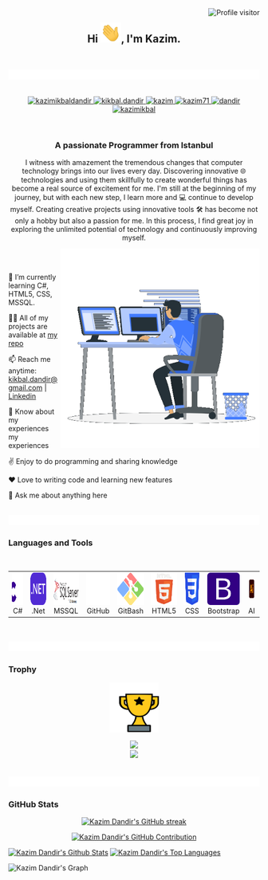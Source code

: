 <a href="https://komarev.com/ghpvc/?username=kazimdandir">
  <img align="right" src="https://komarev.com/ghpvc/?username=kazimdandir&label=Visitors&color=0e75b6&style=flat" alt="Profile visitor" />
</a>

<h2 align="center">
  Hi <img src="https://raw.githubusercontent.com/kazimdandir/.github/master/gif/hi.gif" height="40" style="max-width: 100%; display: inline-block; display: inline-block;" >, I'm Kazim.
</h2><br>

<img src="https://raw.githubusercontent.com/kazimdandir/.github/master/gif/line.gif" height="20" width="100%"><br><br>

  <p align="center">
    <a href="https://www.linkedin.com/in/kazimikbaldandir/" target="_blank">
     <img src="https://img.shields.io/badge/LinkedIn-0077B5?style=for-the-badge&logo=linkedin&logoColor=white" alt="kazimikbaldandir"/>
    </a>
    <a href="https://medium.com/@kikbal.dandir" target="_blank">
      <img src="https://img.shields.io/badge/Medium-000000?style=for-the-badge&logo=medium&logoColor=white" alt="kikbal.dandir"/>
     </a>
    <a href="https://stackoverflow.com/users/21403272/kaz%C4%B1m-%C4%B0kbal-dand%C4%B1r" target="_blank">
     <img src="https://img.shields.io/badge/StackOverFlow-F47F24?style=for-the-badge&logo=StackOverFlow&logoColor=white" alt="kazim"/>
    </a>
    <a href="https://www.discord.com/users/kazim71" target="_blank">
      <img src="https://img.shields.io/badge/Discord-7289d9?style=for-the-badge&logo=Discord&logoColor=white" alt="kazim71"/>
     </a> 
     <a href="https://twitter.com/kazimdandir" target="_blank">
      <img src="https://img.shields.io/badge/Twitter-000000?style=for-the-badge&logo=X&logoColor=white" alt="dandir"/>
     </a>
    <a href="https://www.instagram.com/kazimdandir/" target="_blank">
     <img src="https://img.shields.io/badge/Instagram-e1306c?style=for-the-badge&logo=instagram&logoColor=white" alt="kazimikbal"/>
    </a> 
   </p><br>

<h3 align="center">A passionate Programmer from Istanbul</h3>

<p align="center">I witness with amazement the tremendous changes that computer technology brings into our lives every day. Discovering innovative 🌐 technologies and using them skillfully to create wonderful things has become a real source of excitement for me. I'm still at the beginning of my journey, but with each new step, I learn more and 💻 continue to develop myself. Creating creative projects using innovative tools 🛠️ has become not only a hobby but also a passion for me. In this process, I find great joy in exploring the unlimited potential of technology and continuously improving myself.</p>

<!-- <p align="center">I am constantly amazed by the boundless change and transformation that computer technology brings into our lives. In this dynamic world, 🌐 exploring the possibilities that technology offers us feels almost enchanting. Following new technology trends and 💻 developing unique projects using these innovations has become a passion for me. Each time I see the potential behind every program or device 🛠️, I become even more excited. Moving forward on this path feels like an adventure that pushes boundaries and nourishes imagination.</p> -->

<img align="right" alt="Coding" width="400" src="https://raw.githubusercontent.com/kazimdandir/.github/master/gif/programmer2.gif">
<br><br>

<!-- 🔭      I’m currently working on UA IT(JKH IT) -->

🌱      I’m currently learning C#, HTML5, CSS, MSSQL.

👨‍💻      All of my projects are available at [my repo](https://github.com/kazimdandir?tab=repositories)

<!-- 💬      Ask me about C#, HTML5, CSS, MSSQL -->

📫      Reach me anytime: kikbal.dandir@gmail.com | [Linkedin](https://www.linkedin.com/in/kazimikbaldandir/)

📄      Know about my experiences my experiences

✌️      Enjoy to do programming and sharing knowledge

❤️      Love to writing code and learning new features

💬      Ask me about anything here

<br>
<!-- <h3 align="left">Connect with me:</h3>
<p align="left">
<a href="https://linkedin.com/in/kazimikbaldandir" target="blank"><img    align="center" src="https://raw.githubusercontent.com/kazimdandir/.github/44482d1d2258eeeba5f155615833e331184518ab/social_media_icons/linkedin.svg" alt="kazimikbaldandir" height="30" width="40"/></a>
<a href="https://medium.com/@kikbal.dandir" target="blank"><img align="center" src="https://raw.githubusercontent.com/kazimdandir/.github/44482d1d2258eeeba5f155615833e331184518ab/social_media_icons/medium.svg" alt="kikbal.dandir" height="30" width="40"/></a>
<a href="https://stackoverflow.com/users/21403272/kaz%C4%B1m-%C4%B0kbal-dand%C4%B1r" target="blank"><img align="center" src="https://raw.githubusercontent.com/kazimdandir/.github/44482d1d2258eeeba5f155615833e331184518ab/social_media_icons/stackoverflow.svg" alt="kazim" height="30" width="40" /></a>
<a href="https://www.discord.com/users/kazim71" target="blank"><img align="center" src="https://raw.githubusercontent.com/kazimdandir/.github/44482d1d2258eeeba5f155615833e331184518ab/social_media_icons/discord.svg" alt="kazim71" height="30" width="40" /></a>
<a href="https://twitter.com/kazimdandir" target="blank"><img align="center" src="https://raw.githubusercontent.com/kazimdandir/.github/44482d1d2258eeeba5f155615833e331184518ab/social_media_icons/x.svg" alt="dandir" height="30" width="40" /></a>
<a href="https://www.instagram.com/kazimdandir/" target="blank"><img align="center" src="https://raw.githubusercontent.com/kazimdandir/.github/44482d1d2258eeeba5f155615833e331184518ab/social_media_icons/instagram.svg" alt="kazimikbal" height="30" width="40" /></a>
</p>
<br><br> -->

<img src="https://raw.githubusercontent.com/kazimdandir/.github/master/gif/line.gif" height="20" width="100%">

<h3 align="left">Languages and Tools</h3><br>
<table align="center">
  <tr>
    <td align="center" width="110">
      <a href="https://learn.microsoft.com/en-us/dotnet/csharp/" target="_blank"><img src="https://raw.githubusercontent.com/kazimdandir/.github/44482d1d2258eeeba5f155615833e331184518ab/language_and_tools/c%23.svg" alt="csharp" width="65" height="65"/></a>
      <br>C#
    </td>
    <td align="center" width="110">
      <a href="https://learn.microsoft.com/en-us/dotnet/core/introduction" target="_blank"><img src="https://raw.githubusercontent.com/kazimdandir/.github/21b2e26fd4399a07939b1872909b2fcc19006cae/language_and_tools/.net.svg" width="65" height="65" alt="dotnet" /></a> 
      <br>.Net
    </td>
    <!-- <td align="center" width="110">
        <img src="https://techstack-generator.vercel.app/js-icon.svg" alt="js" width="65" height="65" />
      <br>JavaScript
    </td> -->
    <td align="center" width="110">
      <a href="https://learn.microsoft.com/en-us/sql/sql-server/what-is-sql-server?view=sql-server-ver16" target="_blank"><img src="https://raw.githubusercontent.com/kazimdandir/.github/master/language_and_tools/mssql.gif" alt="microsoft-sql-server" width="130" height="65"/></a>
      <br>MSSQL
    </td>
    <td align="center" width="110">
      <a href="https://docs.github.com/en/get-started/start-your-journey/about-github-and-git" target="_blank"><img src="https://raw.githubusercontent.com/kazimdandir/.github/21b2e26fd4399a07939b1872909b2fcc19006cae/language_and_tools/github.svg" alt="github" width="65" height="65"/></a>
      <br>GitHub
    </td>
    <td align="center"  width="110">
      <a href="https://git-scm.com/about" target="_blank"><img src="https://raw.githubusercontent.com/kazimdandir/.github/79893abf8dec88fef46c44a75a4eb5fc606e47a1/language_and_tools/git-bash.svg" width="65" height="65" alt="git" /></a>
      <br>GitBash
    </td>
    <td align="center" width="110">
      <a href="https://www.w3schools.com/html/default.asp" target="_blank"><img src="https://raw.githubusercontent.com/kazimdandir/.github/master/language_and_tools/html5.gif" width="65" height="65" alt="html5" /></a>
      <br>HTML5
    </td>
    <td align="center" width="110">
      <a href="https://www.w3schools.com/css/default.asp" target="_blank"><img src="https://raw.githubusercontent.com/kazimdandir/.github/6db32ebe3fe8aa173fb73f1236d4590aaa6f1f8d/language_and_tools/css.svg" width="65" height="65" alt="css" /></a>
      <br>CSS
    </td>
    <td align="center" width="110">
      <a href="https://getbootstrap.com/docs/5.3/getting-started/introduction/" target="_blank"><img src="https://raw.githubusercontent.com/kazimdandir/.github/master/language_and_tools/bootstrap.gif" width="65" height="65" alt="bootstrap" /></a>
      <br>Bootstrap
    </td>
    <td align="center" width="110">
      <a href="https://helpx.adobe.com/illustrator/user-guide.html" target="_blank"><img src="https://raw.githubusercontent.com/kazimdandir/.github/master/language_and_tools/ai.gif" width="65" height="65" alt="adobe-illustrator" /></a>
      <br>AI
    </td>
  </tr>
</table>
<br><br>
</tr>
</tr></tr>

<img src="https://raw.githubusercontent.com/kazimdandir/.github/master/gif/line.gif" height="20" width="100%">

<h3 align="left">Trophy</h3>
<p align="center">
<img src="https://raw.githubusercontent.com/kazimdandir/.github/master/gif/trophy.gif"  width="100px" height="100px"></p>
  
<div align="center">
<img src="https://github-profile-trophy.vercel.app/?username=kazimdandir&theme=matrix&no-bg=true&no-frame=true&row=1&column=4&title=MultiLanguage,Commits,PullRequest,Reviews">
 </div>

<div align="center">
<img src="https://github-profile-trophy.vercel.app/?username=kazimdandir&theme=matrix&no-bg=true&no-frame=true&row=1&column=4&title=Repositories,Organizations,Stars,Followers">
 </div>
 <br><br>

 <img src="https://raw.githubusercontent.com/kazimdandir/.github/master/gif/line.gif" height="20" width="100%">

 <h3 align="left">GitHub Stats</h3>
<p align="center">
    <a href="https://github.com/kazimdandir">
      <img src="https://github-readme-streak-stats.herokuapp.com/?user=kazimdandir&theme=radical&border=7F3FBF&background=0D1117" alt="Kazim Dandir's GitHub streak"/>
    </a>
  </p>
  
  <p align="center">
    <a href="https://github.com/kazimdandir">
      <img src="https://github-profile-summary-cards.vercel.app/api/cards/profile-details?username=kazimdandir&theme=radical" alt="Kazim Dandir's GitHub Contribution"/>
    </a>
  </p>
  
  <a> 
      <a href="https://github.com/kazimdandir"><img alt="Kazim Dandir's Github Stats" src="https://denvercoder1-github-readme-stats.vercel.app/api?username=kazimdandir&show_icons=true&count_private=true&theme=react&border_color=7F3FBF&bg_color=0D1117&title_color=F85D7F&icon_color=F8D866" height="192px" width="49.5%"/></a>
    <a href="https://github.com/kazimdandir"><img alt="Kazim Dandir's Top Languages" src="https://denvercoder1-github-readme-stats.vercel.app/api/top-langs/?username=kazimdandir&langs_count=8&layout=compact&theme=react&border_color=7F3FBF&bg_color=0D1117&title_color=F85D7F&icon_color=F8D866" height="192px" width="49.5%"/></a>
    <br/>
  </a>  

  ![Kazim Dandir's Graph](https://github-readme-activity-graph.vercel.app/graph?username=kazimdandir&custom_title=kazimdandir's%20GitHub%20Activity%20Graph&bg_color=0D1117&color=7F3FBF&line=7F3FBF&point=7F3FBF&area_color=FFFFFF&title_color=FFFFFF&area=true)
